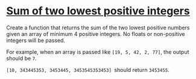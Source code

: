 # [Sum of two lowest positive integers](https://www.codewars.com/kata/558fc85d8fd1938afb000014/train/swift)

Create a function that returns the sum of the two lowest positive numbers given an array of minimum 4 positive integers. No floats or non-positive integers will be passed.

For example, when an array is passed like `[19, 5, 42, 2, 77]`, the output should be `7`.

`[10, 343445353, 3453445, 3453545353453] `should return `3453455`.
